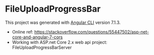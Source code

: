 # FileUploadProgressBar

This project was generated with [Angular CLI](https://github.com/angular/angular-cli) version 7.1.3.

* Online ref: https://stackoverflow.com/questions/55447502/asp-net-core-and-angular-7-cors
* Working with ASP.net Core 2.x web api project: FileUploadProgressBarServer
